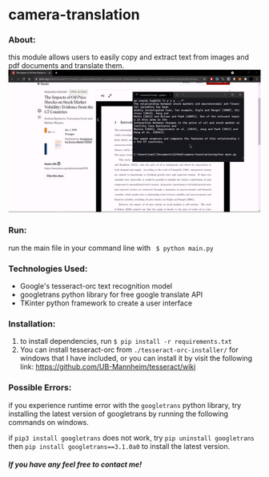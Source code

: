 # camera-translation

### About:
this module allows users to easily copy and extract text from images and pdf documents and translate them.   
![Alt Text](./readme-assets/image.gif)


### Run:
run the main file in your command line with ` $ python main.py`

### Technologies Used:
- Google's tesseract-orc text recognition model
- googletrans python library for free google translate API
- TKinter python framework to create a user interface

### Installation:
1. to install dependencies, run `$ pip install -r requirements.txt`
2. You can install tesseract-orc from `./tesseract-orc-installer/` for windows that I have included, or you can install it by visit the following link: https://github.com/UB-Mannheim/tesseract/wiki 

### Possible Errors:
if you experience runtime error with the `googletrans` python library, try installing the latest version of googletrans by running the following commands on windows.

if `pip3 install googletrans` does not work,
try `pip uninstall googletrans`
then `pip install googletrans==3.1.0a0`
to install the latest version.

##### If you have any feel free to contact me!
